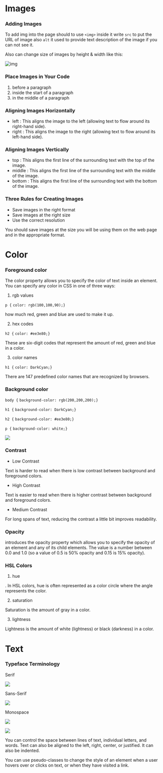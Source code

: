# Images

### Adding Images

To add img into the page should to use `<img>` inside it write `src` to put the URL of image
also `alt` it used to provide text description of the image if you can not see it.

Also can change size of images by height & width like this:

![img](imgs/img.PNG)

### Place Images in Your Code

1. before a paragraph
2. inside the start of a paragraph
3. in the middle of a paragraph

### Aligning Images Horizontally

- left : This aligns the image to the left (allowing text to flow around its right-hand side).
- right : This aligns the image to the right (allowing text to flow around its left-hand side).

### Aligning Images Vertically

- top : This aligns the first line of the surrounding text with the top of the image.
- middle : This aligns the first line of the surrounding text with the middle of the image.
- bottom : This aligns the first line of the surrounding text with the bottom of the image.

### Three Rules for Creating Images

- Save images in the right format
- Save images at the right size
- Use the correct resolution

You should save images at the size you will be using them on the web page and in the appropriate format.


# Color

### Foreground color

The color property allows you to specify the color of text inside
an element. You can specify any color in CSS in one of three ways:

1. rgb values

`p {`
`color: rgb(100,100,90);}`

 how much red, green and blue are used to make it up.

2. hex codes

`h2 {`
`color: #ee3e80;}`

These are six-digit codes that represent the amount of red,
green and blue in a color.

3. color names

`h1 {`
`color: DarkCyan;}`

There are 147 predefined color names that are recognized
by browsers.


### Background color

`body {`
`background-color: rgb(200,200,200);}`

`h1 {`
`background-color: DarkCyan;}`

`h2 {`
`background-color: #ee3e80;}`

`p {`
`background-color: white;}`

![](imgs/background.PNG)

### Contrast

- Low Contrast

Text is harder to read when there is low contrast between
background and foreground colors.

- High Contrast

Text is easier to read when there is higher contrast between
background and foreground colors.

- Medium Contrast

For long spans of text, reducing the contrast a little bit improves
readability.

### Opacity

introduces the opacity property which allows you to
specify the opacity of an element and any of its child elements.
The value is a number between 0.0 and 1.0 (so a value of 0.5
is 50% opacity and 0.15 is 15% opacity).

### HSL Colors

1. hue

. In HSL colors, hue is often
represented as a color circle
where the angle represents the
color.

2. saturation

Saturation is the amount of
gray in a color.

3. lightness

Lightness is the amount of
white (lightness) or black
(darkness) in a color.


# Text

### Typeface Terminology

Serif 

![](imgs/img2/PNG)

Sans-Serif

![](imgs/img3.PNG)

Monospace

![](imgs/img4.PNG)


![](imgs/img5.PNG)

You can control the space between lines of text, individual letters, and words. Text can also be aligned
to the left, right, center, or justified. It can also be indented.

You can use pseudo-classes to change the style of an element when a user hovers over or clicks on text, or
when they have visited a link.